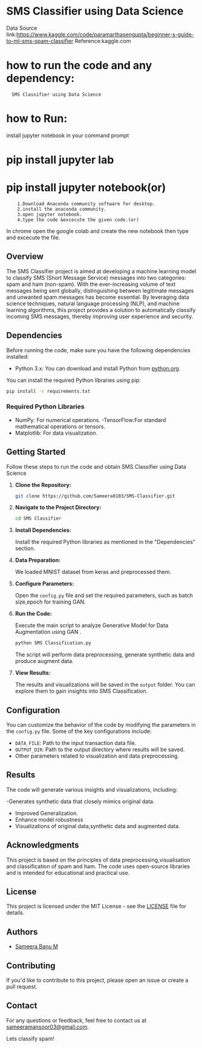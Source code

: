 # SMS Classifier using Data Science
Data Source link:https://www.kaggle.com/code/paramarthasengupta/beginner-s-guide-to-ml-sms-spam-classifier
Reference:kaggle.com
# how to run the code and any dependency:
      SMS Classifier using Data Science
# how to Run:
install jupyter notebook in your command prompt
  # pip install jupyter lab
  # pip install jupyter notebook(or)
        1.Download Anaconda community software for desktop.
        2.install the anaconda community.
        3.open jupyter notebook.
        4.type the code &excecute the given code.(or)
  In chrome open the google colab and create the new notebook then type and excecute the file.

## Overview

The SMS Classifier project is aimed at developing a machine learning model to classify SMS (Short Message Service) messages into two categories: spam and ham (non-spam). With the ever-increasing volume of text messages being sent globally, distinguishing between legitimate messages and unwanted spam messages has become essential. By leveraging data science techniques, natural language processing (NLP), and machine learning algorithms, this project provides a solution to automatically classify incoming SMS messages, thereby improving user experience and security.

## Dependencies

Before running the code, make sure you have the following dependencies installed:

- Python 3.x: You can download and install Python from [python.org](https://www.python.org/downloads/).

You can install the required Python libraries using pip:

```bash
pip install -r requirements.txt
```

### Required Python Libraries


- NumPy: For numerical operations.
-TensorFlow:For standard mathematical operations or tensors.
- Matplotlib: For data visualization.


## Getting Started

Follow these steps to run the code and obtain SMS Classifier using Data Science

1. **Clone the Repository:**

   ```bash
   git clone https://github.com/Sameera0103/SMS-Classifier.git  
   ```

2. **Navigate to the Project Directory:**

   ```bash
   cd SMS Classifier 
   ```

3. **Install Dependencies:**

   Install the required Python libraries as mentioned in the "Dependencies" section.

4. **Data Preparation:**

   We loaded MNIST dataset from keras and preprocessed them.

5. **Configure Parameters:**

   Open the `config.py` file and set the required parameters, such as batch size,epoch for training GAN.

6. **Run the Code:**

   Execute the main script to analyze Generative Model for Data Augmentation using GAN .

   ```bash
   python SMS Classification.py
   ```

   The script will perform data preprocessing, generate synthetic data and produce augment data.

7. **View Results:**

   The results and visualizations will be saved in the `output` folder. You can explore them to gain insights into SMS Classification.
## Configuration

You can customize the behavior of the code by modifying the parameters in the `config.py` file. Some of the key configurations include:

- `DATA_FILE`: Path to the input transaction data file.
- `OUTPUT_DIR`: Path to the output directory where results will be saved.
- Other parameters related to visualization and data preprocessing.

## Results

The code will generate various insights and visualizations, including:

-Generates synthetic data that closely mimics original data.
- Improved Generalization.
- Enhance model robustness
- Visualizations of original data,synthetic data and augmented data.

## Acknowledgments

This project is based on the principles of data preprocessing,visualisation and classification of spam and ham. The code uses open-source libraries and is intended for educational and practical use.

## License

This project is licensed under the MIT License - see the [LICENSE](LICENSE) file for details.

## Authors

- [Sameera Banu M](https://github.com/your-Sameera0103)     

## Contributing

If you'd like to contribute to this project, please open an issue or create a pull request.

## Contact

For any questions or feedback, feel free to contact us at [sameeramansoor03@gmail.com](mailto:sameeramansoor03@gmail.com).  


Lets classify spam!
